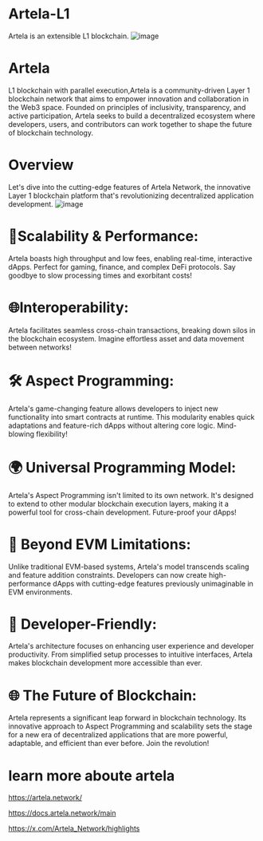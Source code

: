 # Artela-L1
Artela is an extensible L1 blockchain.
![image](https://github.com/user-attachments/assets/ab289ca5-e1ff-4fe2-83c5-eb5eb625d79c)



# Artela
L1 blockchain with parallel execution,Artela is a community-driven Layer 1 blockchain network that aims to empower innovation and collaboration in the Web3 space. Founded on principles of inclusivity, transparency, and active participation, Artela seeks to build a decentralized ecosystem where developers, users, and contributors can work together to shape the future of blockchain technology.

# Overview
Let's dive into the cutting-edge features of Artela Network, the innovative Layer 1 blockchain platform that's revolutionizing decentralized application development.
![image](https://github.com/user-attachments/assets/521169a8-b503-4bc3-b876-57943588f75c)



# 🚀Scalability & Performance:
  Artela boasts high throughput and low fees, enabling real-time, interactive dApps. Perfect for gaming, finance, and complex DeFi protocols. Say goodbye to slow processing times and exorbitant costs!

# 🌐Interoperability: 
Artela facilitates seamless cross-chain transactions, breaking down silos in the blockchain ecosystem. Imagine effortless asset and data movement between networks! 

# 🛠️ Aspect Programming:
 Artela's game-changing feature allows developers to inject new functionality into smart contracts at runtime. This modularity enables quick adaptations and feature-rich dApps without altering core logic. Mind-blowing flexibility!

# 🌍 Universal Programming Model: 
Artela's Aspect Programming isn't limited to its own network. It's designed to extend to other modular blockchain execution layers, making it a powerful tool for cross-chain development. Future-proof your dApps!

# 🚀 Beyond EVM Limitations:
Unlike traditional EVM-based systems, Artela's model transcends scaling and feature addition constraints. Developers can now create high-performance dApps with cutting-edge features previously unimaginable in EVM environments.

# 🌟 Developer-Friendly: 
 Artela's architecture focuses on enhancing user experience and developer productivity. From simplified setup processes to intuitive interfaces, Artela makes blockchain development more accessible than ever.
 
 

# 🌐 The Future of Blockchain:
Artela represents a significant leap forward in blockchain technology. Its innovative approach to Aspect Programming and scalability sets the stage for a new era of decentralized applications that are more powerful, adaptable, and efficient than ever before. Join the revolution!
# learn more aboute artela
 https://artela.network/
 
 https://docs.artela.network/main
 
 https://x.com/Artela_Network/highlights

